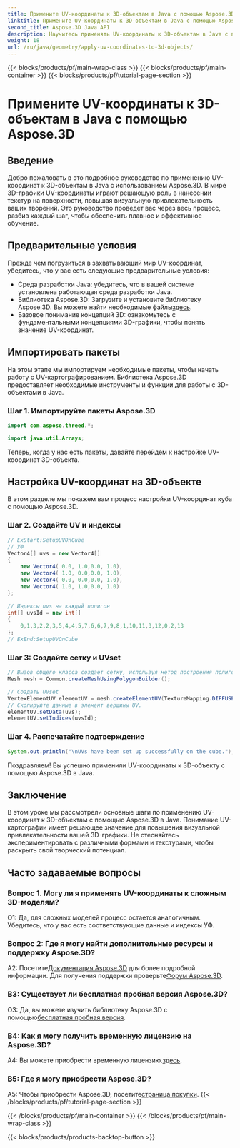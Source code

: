 ```yaml
---
title: Примените UV-координаты к 3D-объектам в Java с помощью Aspose.3D
linktitle: Примените UV-координаты к 3D-объектам в Java с помощью Aspose.3D
second_title: Aspose.3D Java API
description: Научитесь применять UV-координаты к 3D-объектам в Java с помощью Aspose.3D. Улучшите свою графику с помощью этого пошагового руководства.
weight: 18
url: /ru/java/geometry/apply-uv-coordinates-to-3d-objects/
---
```


{{< blocks/products/pf/main-wrap-class >}}
{{< blocks/products/pf/main-container >}}
{{< blocks/products/pf/tutorial-page-section >}}

# Примените UV-координаты к 3D-объектам в Java с помощью Aspose.3D

## Введение

Добро пожаловать в это подробное руководство по применению UV-координат к 3D-объектам в Java с использованием Aspose.3D. В мире 3D-графики UV-координаты играют решающую роль в нанесении текстур на поверхности, повышая визуальную привлекательность ваших творений. Это руководство проведет вас через весь процесс, разбив каждый шаг, чтобы обеспечить плавное и эффективное обучение.

## Предварительные условия

Прежде чем погрузиться в захватывающий мир UV-координат, убедитесь, что у вас есть следующие предварительные условия:

- Среда разработки Java: убедитесь, что в вашей системе установлена работающая среда разработки Java.
-  Библиотека Aspose.3D: Загрузите и установите библиотеку Aspose.3D. Вы можете найти необходимые файлы[здесь](https://releases.aspose.com/3d/java/).
- Базовое понимание концепций 3D: ознакомьтесь с фундаментальными концепциями 3D-графики, чтобы понять значение UV-координат.

## Импортировать пакеты

На этом этапе мы импортируем необходимые пакеты, чтобы начать работу с UV-картографированием. Библиотека Aspose.3D предоставляет необходимые инструменты и функции для работы с 3D-объектами в Java.

### Шаг 1. Импортируйте пакеты Aspose.3D

```java
import com.aspose.threed.*;

import java.util.Arrays;
```

Теперь, когда у нас есть пакеты, давайте перейдем к настройке UV-координат 3D-объекта.

## Настройка UV-координат на 3D-объекте

В этом разделе мы покажем вам процесс настройки UV-координат куба с помощью Aspose.3D.

### Шаг 2. Создайте UV и индексы

```java
// ExStart:SetupUVOnCube
// УФ
Vector4[] uvs = new Vector4[]
{
    new Vector4( 0.0, 1.0,0.0, 1.0),
    new Vector4( 1.0, 0.0,0.0, 1.0),
    new Vector4( 0.0, 0.0,0.0, 1.0),
    new Vector4( 1.0, 1.0,0.0, 1.0)
};

// Индексы uvs на каждый полигон
int[] uvsId = new int[]
{
    0,1,3,2,2,3,5,4,4,5,7,6,6,7,9,8,1,10,11,3,12,0,2,13
};
// ExEnd:SetupUVOnCube
```

### Шаг 3: Создайте сетку и UVset

```java
// Вызов общего класса создает сетку, используя метод построения полигонов, чтобы установить экземпляр сетки.
Mesh mesh = Common.createMeshUsingPolygonBuilder();

// Создать UVset
VertexElementUV elementUV = mesh.createElementUV(TextureMapping.DIFFUSE, MappingMode.POLYGON_VERTEX, ReferenceMode.INDEX_TO_DIRECT);
// Скопируйте данные в элемент вершины UV.
elementUV.setData(uvs);
elementUV.setIndices(uvsId);
```

### Шаг 4. Распечатайте подтверждение

```java
System.out.println("\nUVs have been set up successfully on the cube.");
```

Поздравляем! Вы успешно применили UV-координаты к 3D-объекту с помощью Aspose.3D в Java.

## Заключение

В этом уроке мы рассмотрели основные шаги по применению UV-координат к 3D-объектам с помощью Aspose.3D в Java. Понимание UV-картографии имеет решающее значение для повышения визуальной привлекательности вашей 3D-графики. Не стесняйтесь экспериментировать с различными формами и текстурами, чтобы раскрыть свой творческий потенциал.

## Часто задаваемые вопросы

### Вопрос 1. Могу ли я применять UV-координаты к сложным 3D-моделям?

О1: Да, для сложных моделей процесс остается аналогичным. Убедитесь, что у вас есть соответствующие данные и индексы УФ.

### Вопрос 2: Где я могу найти дополнительные ресурсы и поддержку Aspose.3D?

 A2: Посетите[Документация Aspose.3D](https://reference.aspose.com/3d/java/) для более подробной информации. Для получения поддержки проверьте[Форум Aspose.3D](https://forum.aspose.com/c/3d/18).

### В3: Существует ли бесплатная пробная версия Aspose.3D?

 О3: Да, вы можете изучить библиотеку Aspose.3D с помощью[бесплатная пробная версия](https://releases.aspose.com/).

### В4: Как я могу получить временную лицензию на Aspose.3D?

 A4: Вы можете приобрести временную лицензию.[здесь](https://purchase.aspose.com/temporary-license/).

### В5: Где я могу приобрести Aspose.3D?

 A5: Чтобы приобрести Aspose.3D, посетите[страница покупки](https://purchase.aspose.com/buy).
{{< /blocks/products/pf/tutorial-page-section >}}

{{< /blocks/products/pf/main-container >}}
{{< /blocks/products/pf/main-wrap-class >}}

{{< blocks/products/products-backtop-button >}}
